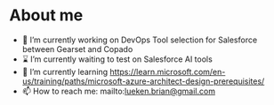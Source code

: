# About me

- 🔭 I’m currently working on DevOps Tool selection for Salesforce between Gearset and Copado 
- :hourglass: I’m currently waiting to test on Salesforce AI tools
- 🌱 I’m currently learning https://learn.microsoft.com/en-us/training/paths/microsoft-azure-architect-design-prerequisites/ 
- 📫 How to reach me: mailto:lueken.brian@gmail.com
<!-- 
- 👯 I’m looking to collaborate on ...
- 🤔 I’m looking for help with ...
- 💬 Ask me about ...
- 😄 Pronouns: ...
- ⚡ Fun fact: ...
Emoji Ref: https://github.com/ikatyang/emoji-cheat-sheet/blob/master/README.md
--!>
